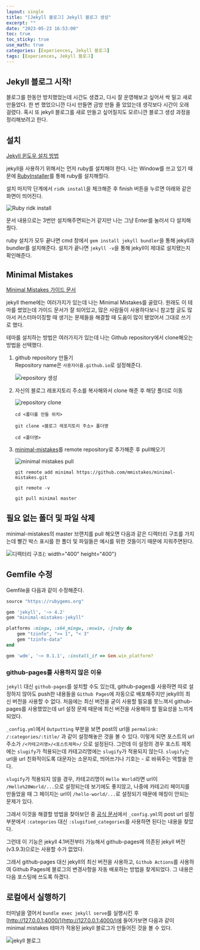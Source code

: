 ```yaml
---
layout: single
title: "[Jekyll 블로그] Jekyll 블로그 생성"
excerpt: ""
date: "2023-05-23 16:53:00"
toc: true
toc_sticky: true
use_math: true
categories: [Experiences, Jekyll 블로그]
tags: [Experiences, Jekyll 블로그]
---
```


## Jekyll 블로그 시작!
블로그를 한동안 방치했었는데 시간도 생겼고, 다시 잘 운영해보고 싶어서 싹 밀고 새로 만들었다. 한 번 했었으니깐 다시 만들면 금방 만들 줄 았았는데 생각보다 시간이 오래 걸렸다. 혹시 또 jekyll 블로그를 새로 만들고 싶어질지도 모르니깐 블로그 생성 과정을 정리해보려고 한다.

## 설치
[Jekyll 윈도우 설치 방법](https://jekyllrb.com/docs/installation/windows/)

jekyll을 사용하기 위해서는 먼저 ruby를 설치해야 한다. 나는 Window를 쓰고 있기 때문에 [RubyInstaller](https://rubyinstaller.org/)를 통해 ruby를 설치해줬다.

설치 마지막 단계에서 `ridk install`을 체크해준 후 finish 버튼을 누르면 아래와 같은 화면이 띄어진다.

![Ruby ridk install](https://github.com/dpdms529/dpdms529.github.io/assets/60471550/d8f549db-f437-41a1-8b63-0f2d28674836)

문서 내용으로는 3번만 설치해주면되는거 같지만 나는 그냥 Enter를 눌러서 다 설치해줬다.

ruby 설치가 모두 끝나면 cmd 창에서 `gem install jekyll bundler`을 통해 jekyll과 bundler를 설치해준다. 설치가 끝나면 `jekyll -v`을 통해 jekyll이 제대로 설치됐는지 확인해준다.

## Minimal Mistakes
[Minimal Mistakes 가이드 문서](https://mmistakes.github.io/minimal-mistakes/docs/quick-start-guide/)

jekyll theme에는 여러가지가 있는데 나는 Minimal Mistakes를 골랐다. 원래도 이 테마를 썼었는데 가이드 문서가 잘 되어있고, 많은 사람들이 사용하다보니 참고할 글도 많아서 커스터마이징할 때 생기는 문제들을 해결할 때 도움이 많이 됐었어서 그대로 쓰기로 했다.

테마를 설치하는 방법은 여러가지가 있는데 나는 Github repository에서 clone해오는 방법을 선택했다.
1. github repository 만들기<br>
    Repository name은 `사용자이름.github.io`로 설정해준다.

    ![repository 생성](https://github.com/dpdms529/dpdms529.github.io/assets/60471550/6c0122ca-13d5-4eeb-ad93-4a1b8002b858)
    
2. 자신의 블로그 레포지토리 주소를 복사해와서 clone 해준 후 해당 폴더로 이동

    ![repository clone](https://github.com/dpdms529/dpdms529.github.io/assets/60471550/12e045f1-d93b-4491-923e-4c49a015842b)

    `cd <폴더를 만들 위치>`

    `git clone <블로그 레포지토리 주소> 폴더명`

    `cd <폴더명>`

3. [minimal-mistakes](https://github.com/mmistakes/minimal-mistakes)를 remote repository로 추가해준 후 pull해오기

    ![minimal mistakes pull](https://github.com/dpdms529/dpdms529.github.io/assets/60471550/ef104b34-39ef-40d1-b643-76aa11f37899)

    `git remote add minimal https://github.com/mmistakes/minimal-mistakes.git`

    `git remote -v`
    
    `git pull minimal master`

## 필요 없는 폴더 및 파일 삭제
minimal-mistakes의 master 브랜치를 pull 해오면 다음과 같은 디렉터리 구조를 가지는데 빨간 박스 표시를 한 폴더 및 파일들은 예시를 위한 것들이기 때문에 지워주면된다.

 ![디렉터리 구조](https://github.com/dpdms529/dpdms529.github.io/assets/60471550/013e51b2-d74d-402f-9606-f3c7bb5b58b3){: width="400" height="400"}

## Gemfile 수정
Gemfile을 다음과 같이 수정해준다.

```ruby
source "https://rubygems.org"

gem 'jekyll', '~> 4.2'
gem "minimal-mistakes-jekyll"

platforms :mingw, :x64_mingw, :mswin, :jruby do
    gem "tzinfo", ">= 1", "< 3"
    gem "tzinfo-data"
end

gem 'wdm', '~> 0.1.1', :install_if => Gem.win_platform?
```

### github-pages를 사용하지 않은 이유
`jekyll` 대신 `github-pages`를 설치할 수도 있는데, github-pages를 사용하면 따로 설정하지 않아도 push한 내용들을 `Github Pages`에 자동으로 배포해주지만 jekyll의 최신 버전을 사용할 수 없다. 처음에는 최신 버전을 굳이 사용할 필요를 못느껴서 github-pages를 사용했었는데 url 설정 문제 때문에 최신 버전을 사용해야 할 필요성을 느끼게되었다.

`_config.yml`에서 `Outputting` 부분을 보면 post의 url을 `permalink: /:categories/:title/` 과 같이 설정해놓은 것을 볼 수 있다. 이렇게 되면 포스트의 url 주소가 `/<카테고리명>/<포스트제목>/` 으로 설정된다. 그런데 이 설정의 경우 포스트 제목에는 `slugify`가 적용되는데 카테고리명에는 `slugify`가 적용되지 않는다. `slugify`는 url을 url 친화적이도록 대문자는 소문자로, 띄어쓰기나 기호는 - 로 바꿔주는 역할을 한다. 

`slugify`가 적용되지 않을 경우, 카테고리명이 `Hello World`라면 url이 `/Hello%20World/...`으로 설정되는데 보기에도 좋지않고, 나중에 카테고리 페이지를 만들었을 때 그 페이지는 url이 `/hello-world/...`로 설정되기 때문에 매칭이 안되는 문제가 있다. 

그래서 이것을 해결할 방법을 찾아보던 중 [공식 문서](https://jekyllrb.com/docs/permalinks/)에서 `_config.yml`의 post url 설정 부분에서 `:categories` 대신 `:slugified_categories`를 사용하면 된다는 내용을 찾았다. 

그런데 이 기능은 jekyll 4.1버전부터 가능해서 github-pages에 의존된 jekyll 버전(v3.9.3)으로는 사용할 수가 없었다. 

그래서 github-pages 대신 jekyll의 최신 버전을 사용하고, `Github Actions`를 사용하여 Github Pages에 블로그의 변경사항을 자동 배포하는 방법을 찾게되었다. 그 내용은 다음 포스팅에 쓰도록 하겠다.

## 로컬에서 실행하기
터미널을 열어서 `bundle exec jekyll serve`를 실행시킨 후 [http://127.0.0.1:4000/](http://127.0.0.1:4000/)에 들어가보면 다음과 같이 minimal mistakes 테마가 적용된 jekyll 블로그가 만들어진 것을 볼 수 있다.

![jekyll 블로그](https://github.com/dpdms529/dpdms529.github.io/assets/60471550/237c1862-f882-4a67-a7a4-f6e3bb32f6b1)